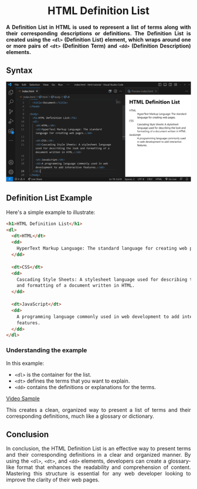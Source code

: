 <style>
  body {
    text-align: justify;
  }
</style>

<h1 style="text-align: center;">HTML Definition List</h1>

<b>A Definition List in HTML is used to represent a list of terms along with their corresponding descriptions or definitions. The Definition List is created using the `<dl>` (Definition List) element, which wraps around one or more pairs of `<dt>` (Definition Term) and `<dd>` (Definition Description) elements.</b>

## Syntax

<img src="./assets/definition-list-html.png">

## Definition List Example

Here's a simple example to illustrate:

```html
<h1>HTML Definition List</h1>
<dl>
  <dt>HTML</dt>
  <dd>
    HyperText Markup Language: The standard language for creating web pages.
  </dd>

  <dt>CSS</dt>
  <dd>
    Cascading Style Sheets: A stylesheet language used for describing the look
    and formatting of a document written in HTML.
  </dd>

  <dt>JavaScript</dt>
  <dd>
    A programming language commonly used in web development to add interactive
    features.
  </dd>
</dl>
```

### Understanding the example

In this example:

- `<dl>` is the container for the list.
- `<dt>` defines the terms that you want to explain.
- `<dd>` contains the definitions or explanations for the terms.

[Video Sample](./assets/definition-list.mp4)

This creates a clean, organized way to present a list of terms and their corresponding definitions, much like a glossary or dictionary.

## Conclusion

In conclusion, the HTML Definition List is an effective way to present terms and their corresponding definitions in a clear and organized manner. By using the `<dl>`, `<dt>`, and `<dd>` elements, developers can create a glossary-like format that enhances the readability and comprehension of content. Mastering this structure is essential for any web developer looking to improve the clarity of their web pages.
